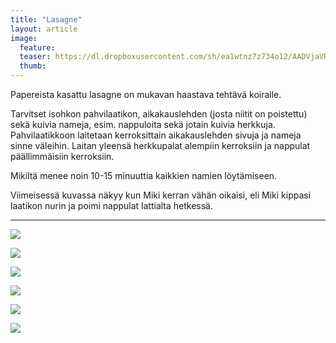 ```yaml
---
title: "Lasagne"
layout: article
image:
  feature:
  teaser: https://dl.dropboxusercontent.com/sh/ea1wtnz7z734o12/AADVjaVRxrJdzoeX1QjWyvZha/aktivointi/pahvilaatikkolasagne/DSC36849-245px.jpg
  thumb:
---
```


Papereista kasattu lasagne on mukavan haastava tehtävä koiralle.

Tarvitset isohkon pahvilaatikon, aikakauslehden (josta niitit on poistettu) sekä kuivia nameja, esim. nappuloita sekä jotain kuivia herkkuja. Pahvilaatikkoon laitetaan kerroksittain aikakauslehden sivuja ja nameja sinne väleihin. Laitan yleensä herkkupalat alempiin kerroksiin ja nappulat päällimmäisiin kerroksiin.

Mikiltä menee noin 10-15 minuuttia kaikkien namien löytämiseen.

Viimeisessä kuvassa näkyy kun Miki kerran vähän oikaisi, eli Miki kippasi laatikon nurin ja poimi nappulat lattialta hetkessä.

---

[![](https://dl.dropboxusercontent.com/sh/ea1wtnz7z734o12/AABLx7rqwYxe-67O5T01idOKa/aktivointi/pahvilaatikkolasagne/DSC36736-800px.jpg)](https://dl.dropboxusercontent.com/sh/ea1wtnz7z734o12/AAA5CDmltdzOvnf-nrEY_dUra/aktivointi/pahvilaatikkolasagne/DSC36736.jpg)

[![](https://dl.dropboxusercontent.com/sh/ea1wtnz7z734o12/AAB15QFbMJJ8k04_bW2C82Toa/aktivointi/pahvilaatikkolasagne/DSC36849-800px.jpg)](https://dl.dropboxusercontent.com/sh/ea1wtnz7z734o12/AADq7b2kfNROdmdm-QSGXBuia/aktivointi/pahvilaatikkolasagne/DSC36849.jpg)

[![](https://dl.dropboxusercontent.com/sh/ea1wtnz7z734o12/AACP21-9LQL8HKDSNF37AmBWa/aktivointi/pahvilaatikkolasagne/DSC36852-800px.jpg)](https://dl.dropboxusercontent.com/sh/ea1wtnz7z734o12/AAB2WJt_RQ3Z-wlHa-u43GSja/aktivointi/pahvilaatikkolasagne/DSC36852.jpg)

[![](https://dl.dropboxusercontent.com/sh/ea1wtnz7z734o12/AACDp70W_5mfvB7aaPV8OvUCa/aktivointi/pahvilaatikkolasagne/DSC36870-800px.jpg)](https://dl.dropboxusercontent.com/sh/ea1wtnz7z734o12/AAB19GmIWyWyCX6ixc_G-hZpa/aktivointi/pahvilaatikkolasagne/DSC36870.jpg)

[![](https://dl.dropboxusercontent.com/sh/ea1wtnz7z734o12/AADPJkY8FBIwtWnDkMrNZRe-a/aktivointi/pahvilaatikkolasagne/DSC36725-800px.jpg)](https://dl.dropboxusercontent.com/sh/ea1wtnz7z734o12/AAA1La0s1Zml4Jjnb2GfHdQNa/aktivointi/pahvilaatikkolasagne/DSC36725.jpg)

[![](https://dl.dropboxusercontent.com/sh/ea1wtnz7z734o12/AAAVTodb8z4NXbmpGqqLK7u0a/aktivointi/pahvilaatikkolasagne/DSC25633_2-800px.jpg)](https://dl.dropboxusercontent.com/sh/ea1wtnz7z734o12/AAALBz3DP1MI1ZfWe1ODL4DRa/aktivointi/pahvilaatikkolasagne/DSC25633_2.jpg)
